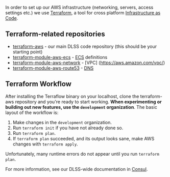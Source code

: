 In order to set up our AWS infrastructure (networking, servers, access settings etc.) we use [Terraform](https://www.terraform.io/intro/index.html), a tool for cross platform [Infrastructure as Code](https://www.thoughtworks.com/insights/blog/infrastructure-code-reason-smile).

## Terraform-related repositories

* [terraform-aws](https://github.com/sul-dlss/terraform-aws/) - our main DLSS code repository (this should be your starting point)
* [terraform-module-aws-ecs](https://github.com/sul-dlss/terraform-module-aws-ecs) - [ECS](https://aws.amazon.com/ecs/) definitions
* [terraform-module-aws-network](https://github.com/sul-dlss/terraform-module-aws-network) - [VPC] (https://aws.amazon.com/vpc/)
* [terraform-module-aws-route53](https://github.com/sul-dlss/terraform-module-aws-route53) - [DNS](https://aws.amazon.com/vpc/)


## Terraform Workflow

After installing the Terraflow binary on your localhost, clone the terraform-aws repository and you're ready to start working. **When experimenting or building out new features, use the `development` organization**. The basic layout of the workflow is:

1. Make changes in the `development` organization.
2. Run `terraform init` if you have not already done so.
3. Run `terraform plan`.
4. If `terraform plan` succeeded, and its output looks sane, make AWS changes with `terraform apply`.

Unfortunately, many runtime errors do not appear until you run `terraform plan`.

For more information, see our DLSS-wide documentation in [Consul](https://consul.stanford.edu/display/dlssdevops/Terraform+and+AWS).